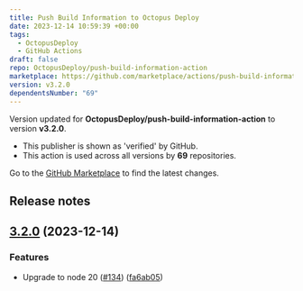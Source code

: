 ```yaml
---
title: Push Build Information to Octopus Deploy
date: 2023-12-14 10:59:39 +00:00
tags:
  - OctopusDeploy
  - GitHub Actions
draft: false
repo: OctopusDeploy/push-build-information-action
marketplace: https://github.com/marketplace/actions/push-build-information-to-octopus-deploy
version: v3.2.0
dependentsNumber: "69"
---
```



Version updated for **OctopusDeploy/push-build-information-action** to version **v3.2.0**.
- This publisher is shown as 'verified' by GitHub.
- This action is used across all versions by **69** repositories.

Go to the [GitHub Marketplace](https://github.com/marketplace/actions/push-build-information-to-octopus-deploy) to find the latest changes.

## Release notes

## [3.2.0](https://github.com/OctopusDeploy/push-build-information-action/compare/v3.1.0...v3.2.0) (2023-12-14)


### Features

* Upgrade to node 20 ([#134](https://github.com/OctopusDeploy/push-build-information-action/issues/134)) ([fa6ab05](https://github.com/OctopusDeploy/push-build-information-action/commit/fa6ab05763b01d3224c6440fb0e42b9c03713495))
